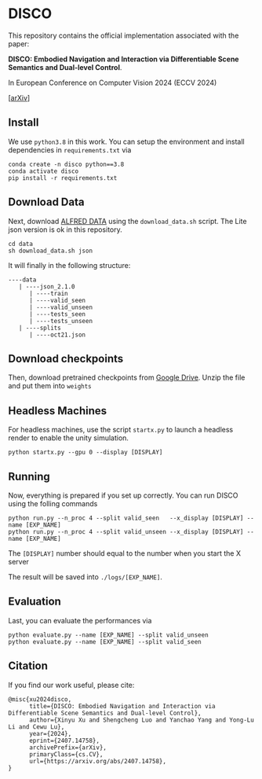 # DISCO
This repository contains the official implementation associated with the paper: 

<b>DISCO: Embodied Navigation and Interaction via Differentiable Scene Semantics and Dual-level Control</b>.

In European Conference on Computer Vision 2024 (ECCV 2024)

[[arXiv](https://arxiv.org/abs/2407.14758)]


## Install

We use ```python3.8``` in this work. You can setup the environment and install dependencies in ```requirements.txt``` via

```
conda create -n disco python==3.8
conda activate disco
pip install -r requirements.txt
```

## Download Data

Next, download [ALFRED DATA](https://github.com/askforalfred/alfred/tree/master/data) using the ```download_data.sh``` script. The Lite json version is ok in this repository.

```
cd data
sh download_data.sh json
```

It will finally in the following structure:

```
----data
   | ----json_2.1.0
      | ----train
      | ----valid_seen
      | ----valid_unseen
      | ----tests_seen
      | ----tests_unseen
   | ----splits
      | ----oct21.json
```

## Download checkpoints

Then, download pretrained checkpoints from [Google Drive](https://drive.google.com/drive/folders/10yMWoHfqXcHNlnV9QDOe36R26RlvQ3VC?usp=sharing). Unzip the file and put them into ```weights```


## Headless Machines

For headless machines, use the script ```startx.py``` to launch a headless render to enable the unity simulation.

```
python startx.py --gpu 0 --display [DISPLAY]
```

## Running

Now, everything is prepared if you set up correctly. You can run DISCO using the folling commands

```
python run.py --n_proc 4 --split valid_seen   --x_display [DISPLAY] --name [EXP_NAME]
python run.py --n_proc 4 --split valid_unseen --x_display [DISPLAY] --name [EXP_NAME] 
```
The ```[DISPLAY]``` number should equal to the number when you start the X server

The result will be saved into ```./logs/[EXP_NAME]```.

## Evaluation

Last, you can evaluate the performances via

```
python evaluate.py --name [EXP_NAME] --split valid_unseen
python evaluate.py --name [EXP_NAME] --split valid_seen
```

## Citation
If you find our work useful, please cite:
```
@misc{xu2024disco,
      title={DISCO: Embodied Navigation and Interaction via Differentiable Scene Semantics and Dual-level Control}, 
      author={Xinyu Xu and Shengcheng Luo and Yanchao Yang and Yong-Lu Li and Cewu Lu},
      year={2024},
      eprint={2407.14758},
      archivePrefix={arXiv},
      primaryClass={cs.CV},
      url={https://arxiv.org/abs/2407.14758}, 
}
```

